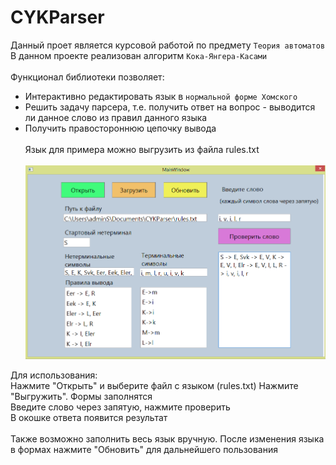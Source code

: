 # CYKParser
Данный проет является курсовой работой по предмету `Теория автоматов`<br>
В данном проекте реализован алгоритм `Кока-Янгера-Касами`<br><br>
Функционал библиотеки позволяет:
* Интерактивно редактировать язык в `нормальной форме Хомского`
* Решить задачу парсера, т.е. получить ответ на вопрос - выводится ли данное слово из правил данного языка
* Получить правостороннюю цепочку вывода<br><br>
Язык для примера можно выгрузить из файла rules.txt
<br><br>
![screenshot of sample](https://github.com/BallOfDestruction/CYKParser/blob/master/Interface.png)

Для использования:<br>
Нажмите "Открыть" и выберите файл с языком (rules.txt)
Нажмите "Выгружить". Формы заполнятся<br>
Введите слово через запятую, нажмите проверить<br>
В окошке ответа появится результат<br>
<br>
Также возможно заполнить весь язык вручную. После изменения языка в формах нажмите "Обновить" для дальнейшего пользования
